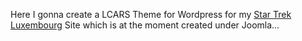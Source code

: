 Here I gonna create a LCARS Theme for Wordpress for my [Star Trek Luxembourg](https://startrek.lu) Site which is at the moment created under Joomla...
